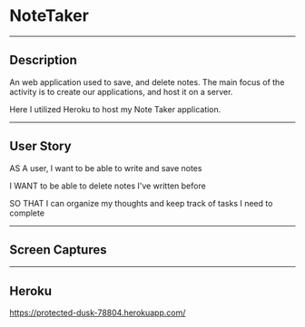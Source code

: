 # NoteTaker

---

## Description

An web application used to save, and delete notes. The main focus of the activity is to create our applications, and host it on a server.

Here I utilized Heroku to host my Note Taker application.

---

## User Story

AS A user, I want to be able to write and save notes

I WANT to be able to delete notes I've written before

SO THAT I can organize my thoughts and keep track of tasks I need to complete

---

## Screen Captures

---

## Heroku 

https://protected-dusk-78804.herokuapp.com/
